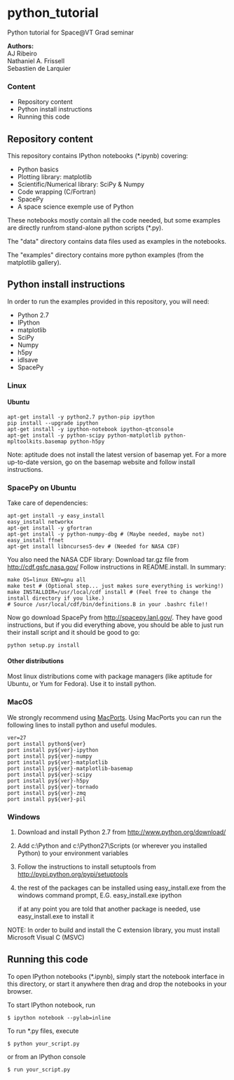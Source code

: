 python_tutorial
===============

Python tutorial for Space@VT Grad seminar

**Authors:** 	 
		AJ Ribeiro    
		Nathaniel A. Frissell    
		Sebastien de Larquier    

### Content
* Repository content
* Python install instructions
* Running this code

## Repository content
  
This repository contains IPython notebooks (*.ipynb) covering:
* Python basics
* Plotting library: matplotlib
* Scientific/Numerical library: SciPy & Numpy
* Code wrapping (C/Fortran)
* SpacePy
* A space science exemple use of Python

These notebooks mostly contain all the code needed, but some examples are directly runfrom stand-alone python scripts (*.py).

The "data" directory contains data files used as examples in the notebooks.

The "examples" directory contains more python examples (from the matplotlib gallery).


## Python install instructions

In order to run the examples provided in this repository, you will need:
* Python 2.7
* IPython
* matplotlib
* SciPy
* Numpy
* h5py
* idlsave
* SpacePy

### Linux

#### Ubuntu

    apt-get install -y python2.7 python-pip ipython
    pip install --upgrade ipython
    apt-get install -y ipython-notebook ipython-qtconsole
    apt-get install -y python-scipy python-matplotlib python-mpltoolkits.basemap python-h5py

Note: aptitude does not install the latest version of basemap yet. For a more up-to-date version, go on the basemap website and follow install instructions.

### SpacePy on Ubuntu
Take care of dependencies:

    apt-get install -y easy_install
    easy_install networkx
    apt-get install -y gfortran
    apt-get install -y python-numpy-dbg # (Maybe needed, maybe not)
    easy_install ffnet
    apt-get install libncurses5-dev # (Needed for NASA CDF)

You also need the NASA CDF library:
Download tar.gz file from http://cdf.gsfc.nasa.gov/
Follow instructions in README.install.  In summary:

    make OS=linux ENV=gnu all
    make test # (Optional step... just makes sure everything is working!)
    make INSTALLDIR=/usr/local/cdf install # (Feel free to change the install directory if you like.)
    # Source /usr/local/cdf/bin/definitions.B in your .bashrc file!!

Now go download SpacePy from http://spacepy.lanl.gov/.  They have good instructions, but
if you did everything above, you should be able to just run their install script and it
should be good to go:

    python setup.py install

#### Other distributions

Most linux distributions come with package managers (like aptitude for Ubuntu, or Yum for Fedora). Use it to install python.
  
  
### MacOS

We strongly recommend using [MacPorts](http://www.macports.org/). Using MacPorts you can run the following lines to install python and useful modules.

    ver=27
    port install python${ver}
    port install py${ver}-ipython
    port install py${ver}-numpy
    port install py${ver}-matplotlib
    port install py${ver}-matplotlib-basemap
    port install py${ver}-scipy
    port install py${ver}-h5py
    port install py${ver}-tornado
    port install py${ver}-zmq
    port install py${ver}-pil


### Windows

1.  Download and install Python 2.7 from http://www.python.org/download/
2.  Add c:\Python and c:\Python27\Scripts (or wherever you installed Python) 
			to your environment variables
3.  Follow the instructions to install setuptools from http://pypi.python.org/pypi/setuptools
4.  the rest of the packages can be installed using easy_install.exe from the windows command prompt, E.G.  easy_install.exe ipython

	if at any point you are told that another package is needed, use easy_install.exe to install it
			
NOTE:  In order to build and install the C extension library, you must install Microsoft Visual C (MSVC)



## Running this code

To open IPython notebooks (*.ipynb), simply start the notebook interface in this directory, or start it anywhere then drag and drop the notebooks in your browser.
  
To start IPython notebook, run

    $ ipython notebook --pylab=inline

To run *.py files, execute

    $ python your_script.py

or from an IPython console

    $ run your_script.py



